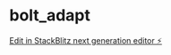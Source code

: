 # bolt_adapt

[Edit in StackBlitz next generation editor ⚡️](https://stackblitz.com/~/github.com/AnyMaterial2850/bolt_adapt)